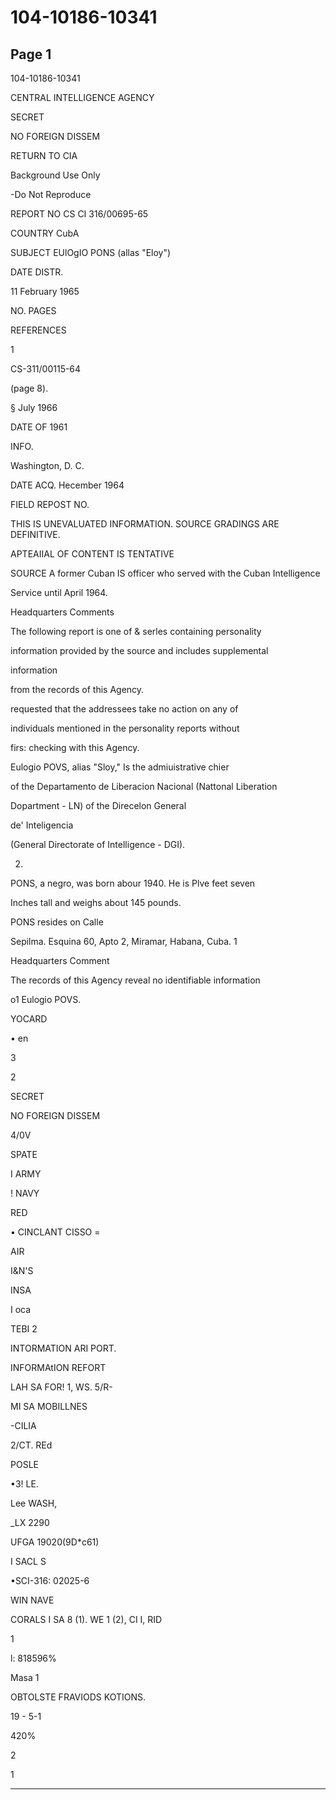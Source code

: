 # 104-10186-10341

## Page 1

104-10186-10341

CENTRAL INTELLIGENCE AGENCY

SECRET

NO FOREIGN DISSEM

RETURN TO CIA

Background Use Only

-Do Not Reproduce

REPORT NO CS CI 316/00695-65

COUNTRY CubA

SUBJECT EUlOgIO PONS (allas "Eloy")

DATE DISTR.

11 February 1965

NO. PAGES

REFERENCES

1

CS-311/00115-64

(page 8).

§ July 1966

DATE OF 1961

INFO.

Washington, D. C.

DATE ACQ. Hecember 1964

FIELD REPOST NO.

THIS IS UNEVALUATED INFORMATION. SOURCE GRADINGS ARE DEFINITIVE.

APTEAIIAL OF CONTENT IS TENTATIVE

SOURCE A former Cuban IS officer who served with the Cuban Intelligence

Service until April 1964.

Headquarters Comments

The following report is one of & serles containing personality

information provided by the source and includes supplemental

information

from the records of this Agency.

requested that the addressees take no action on any of

individuals mentioned in the personality reports without

firs: checking with this Agency.

Eulogio POVS, alias "Sloy," Is the admiuistrative chier

of the Departamento de Liberacion Nacional (Nattonal Liberation

Dopartment - LN) of the Direcelon General

de' Inteligencia

(General Directorate of Intelligence - DGI).

2.

PONS, a negro, was born abour 1940. He is Plve feet seven

Inches tall and weighs about 145 pounds.

PONS resides on Calle

Sepilma. Esquina 60, Apto 2, Miramar, Habana, Cuba. 1

Headquarters Comment

The records of this Agency reveal no identifiable information

o1 Eulogio POVS.

YOCARD

• en

3

2

SECRET

NO FOREIGN DISSEM

4/0V

SPATE

I ARMY

! NAVY

RED

• CINCLANT CISSO =

AIR

I&N'S

INSA

I oca

TEBI 2

INTORMATION ARI PORT.

INFORMAtION REFORT

LAH SA FOR! 1, WS. 5/R-

MI SA MOBILLNES

-CILIA

2/CT. REd

POSLE

•3! LE.

Lee WASH,

_LX 2290

UFGA 19020(9D*c61)

I SACL S

•SCI-316: 02025-6

WIN NAVE

CORALS I SA 8 (1). WE 1 (2), CI I, RID

1

l: 818596%

Masa 1

OBTOLSTE FRAVIODS KOTIONS.

19 - 5-1

420%

2

1

---


